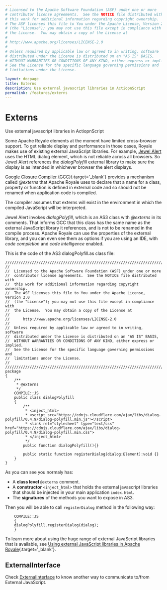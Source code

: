 ```yaml
---
# Licensed to the Apache Software Foundation (ASF) under one or more
# contributor license agreements.  See the NOTICE file distributed with
# this work for additional information regarding copyright ownership.
# The ASF licenses this file to You under the Apache License, Version 2.0
# (the "License"); you may not use this file except in compliance with
# the License.  You may obtain a copy of the License at
# 
# http://www.apache.org/licenses/LICENSE-2.0
# 
# Unless required by applicable law or agreed to in writing, software
# distributed under the License is distributed on an "AS IS" BASIS,
# WITHOUT WARRANTIES OR CONDITIONS OF ANY KIND, either express or implied.
# See the License for the specific language governing permissions and
# limitations under the License.

layout: docpage
title: Externs
description: Use external javascript libraries in ActiopnScript
permalink: /features/externs
---
```


# Externs

Use external javascript libraries in ActiopnScript

Some Apache Royale elements at the moment have limited cross-browser support. To get reliable display and performance in those cases, Royale makes use of existing external JavaScript libraries. For example, [Jewel Alert](https://apache.github.io/royale-docs/component-sets/jewel/alert) uses the HTML dialog element, which is not reliable across all browsers. So Jewel Alert references the _dialogPolyfill_ external library to make sure the display is as intended in whichever browser the alert displays.

[Google Closure Compiler (GCC)](https://developers.google.com/closure/compiler/){:target='_blank'} provides a mechanism called _@externs_ that Apache Royale uses to declare that a name for a class, property or function is defined in external code and so should not be renamed when application code is compiled.

The compiler assumes that externs will exist in the environment in which the compiled JavaScript will be interpreted.

Jewel Alert invokes _dialogPolyfill_, which is an AS3 class with _@externs_ in its comments. That informs GCC that this class has the same name as the external JavaScript library it references, and is not to be renamed in the compile process. Apache Royale can use the properties of the external library, and you can even see them as options if you are using an IDE, with _code completion_ and _code intelligence_ enabled.

This is the code of the AS3 dialogPolyfill.as class file:

```as3
////////////////////////////////////////////////////////////////////////////////
//
//  Licensed to the Apache Software Foundation (ASF) under one or more
//  contributor license agreements.  See the NOTICE file distributed with
//  this work for additional information regarding copyright ownership.
//  The ASF licenses this file to You under the Apache License, Version 2.0
//  (the "License"); you may not use this file except in compliance with
//  the License.  You may obtain a copy of the License at
//
//      http://www.apache.org/licenses/LICENSE-2.0
//
//  Unless required by applicable law or agreed to in writing, software
//  distributed under the License is distributed on an "AS IS" BASIS,
//  WITHOUT WARRANTIES OR CONDITIONS OF ANY KIND, either express or implied.
//  See the License for the specific language governing permissions and
//  limitations under the License.
//
////////////////////////////////////////////////////////////////////////////////
package
{
	/**
	 * @externs
	 */
	COMPILE::JS
	public class dialogPolyfill
	{
		/** 
		 * <inject_html>
		 * <script src="https://cdnjs.cloudflare.com/ajax/libs/dialog-polyfill/0.4.9/dialog-polyfill.min.js"></script>
		 * <link rel="stylesheet" type="text/css" href="https://cdnjs.cloudflare.com/ajax/libs/dialog-polyfill/0.4.9/dialog-polyfill.min.css">
		 * </inject_html>
		 */
		public function dialogPolyfill(){}
		 
		public static function registerDialog(dialog:Element):void {}
	}
}
```

As you can see you normaly has:

* A __class level__ `@externs` comment.
* A __constructor__ `<inject_html>` that holds the external javascript libraries that should be injected in your main application `index.html`.
* The __signatures__ of the methods you want to expose in AS3.

Then you will be able to call `registerDialog` method in the following way:

```as3
    COMPILE::JS
    {
    dialogPolyfill.registerDialog(dialog);
    }
```

To learn more about using the huge range of external JavaScript libraries that is available, see [Using external JavaScript libraries in Apache Royale](https://royale.apache.org/using-external-javascript-libraries-in-apache-royale/){:target='_blank'}.

## ExternalInterface

Check [ExternalInterface](features/external-interface) to know another way to communicate to/from External JavaScript.